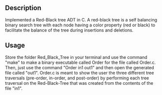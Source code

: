 ## Description

Implemented a Red-Black tree ADT in C. A red-black tree is a self balancing binary search tree with each node having a color property (red or black) to facilitate the balance of the tree during insertions and deletions.


## Usage

Store the folder Red_Black_Tree in your terminal and use the command "make" to make a binary executable called Order for the file called Order.c. Then, just use the command "Order in1 out1" and then open the generated file called "out1". Order.c is meant to show the user the three different tree traversals (pre-order, in-order, and post-order) by performing each tree traversal on the Red-Black-Tree that was created from the contents of the file "in1".

